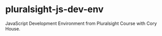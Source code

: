 # pluralsight-js-dev-env
JavaScript Development Environment from Pluralsight Course with Cory House.
